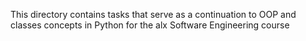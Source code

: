 This directory contains tasks that serve as a continuation to OOP and classes concepts in Python for the alx Software Engineering course
